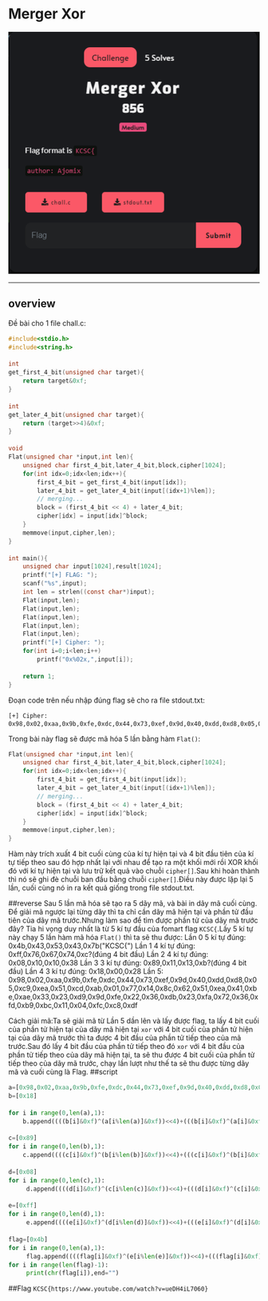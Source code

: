 # Merger Xor

![challenge](./chall.png)

---
## overview
Đề bài cho 1 file chall.c:
```c
#include<stdio.h>
#include<string.h>

int 
get_first_4_bit(unsigned char target){
	return target&0xf;
}

int
get_later_4_bit(unsigned char target){
	return (target>>4)&0xf;
}

void
Flat(unsigned char *input,int len){
	unsigned char first_4_bit,later_4_bit,block,cipher[1024];
	for(int idx=0;idx<len;idx++){
		first_4_bit = get_first_4_bit(input[idx]);
		later_4_bit = get_later_4_bit(input[(idx+1)%len]);
		// merging...
		block = (first_4_bit << 4) + later_4_bit;
		cipher[idx] = input[idx]^block;
	}
	memmove(input,cipher,len);
}

int main(){
	unsigned char input[1024],result[1024];
	printf("[+] FLAG: ");
	scanf("%s",input);
	int len = strlen((const char*)input);
	Flat(input,len);
	Flat(input,len);
	Flat(input,len);
	Flat(input,len);
	Flat(input,len);
	printf("[+] Cipher: ");
	for(int i=0;i<len;i++) 
		printf("0x%02x,",input[i]);
	
	return 1;
}
```
Đoạn code trên nếu nhập đúng flag sẽ cho ra file stdout.txt:
```
[+] Cipher: 0x98,0x02,0xaa,0x9b,0xfe,0xdc,0x44,0x73,0xef,0x9d,0x40,0xdd,0xd8,0x05,0xc9,0xea,0x51,0xcd,0xab,0x01,0x77,0x14,0x8c,0x62,0x51,0xea,0x41,0xbe,0xae,0x33,0x23,0xd9,0x9d,0xfe,0x22,0x36,0xdb,0x23,0xfa,0x72,0x36,0xfd,0xb9,0xbc,0x11,0x04,0xfc,0xc8,0xdf
```
Trong bài này flag sẽ được mã hóa 5 lần bằng hàm `Flat()`:
```c 
Flat(unsigned char *input,int len){
	unsigned char first_4_bit,later_4_bit,block,cipher[1024];
	for(int idx=0;idx<len;idx++){
		first_4_bit = get_first_4_bit(input[idx]);
		later_4_bit = get_later_4_bit(input[(idx+1)%len]);
		// merging...
		block = (first_4_bit << 4) + later_4_bit;
		cipher[idx] = input[idx]^block;
	}
	memmove(input,cipher,len);
}
```
Hàm này trích xuất 4 bit cuối cùng của kí tự hiện tại và 4 bit đầu tiên của kí tự tiếp theo sau đó hợp nhất lại với nhau để tạo ra một khối mới rồi XOR khối đó với kí tự hiện tại và lưu trữ kết quả vào chuỗi `cipher[]`.Sau khi hoàn thành thì nó sẽ ghi đè chuỗi ban đầu bằng chuỗi `cipher[]`.Điều này được lặp lại 5 lần, cuối cùng nó in ra kết quả giống trong file stdout.txt.

##reverse
Sau 5 lần mã hóa sẽ tạo ra 5 dãy mã, và bài in dãy mã cuối cùng. Để giải mã ngược lại từng dãy thì ta chỉ cần dãy mã hiện tại và phần tử đầu tiên của dãy mã trước.Nhưng làm sao để tìm được phần tử của dãy mã trước đây? Tia hi vọng duy nhất là từ 5 kí tự đầu của fomart flag `KCSC{`.Lấy 5 kí tự này chạy 5 lần hàm mã hóa `Flat()` thì ta sẽ thu được:
Lần 0 5 kí tự đúng: 0x4b,0x43,0x53,0x43,0x7b("KCSC{")
Lần 1 4 kí tự đúng: 0xff,0x76,0x67,0x74,0xc?(đúng 4 bit đầu)
Lần 2 4 kí tự đúng: 0x08,0x10,0x10,0x38
Lần 3 3 kí tự đúng: 0x89,0x11,0x13,0xb?(đúng 4 bit đầu)
Lần 4 3 kí tự đúng: 0x18,0x00,0x28
Lần 5: 0x98,0x02,0xaa,0x9b,0xfe,0xdc,0x44,0x73,0xef,0x9d,0x40,0xdd,0xd8,0x05,0xc9,0xea,0x51,0xcd,0xab,0x01,0x77,0x14,0x8c,0x62,0x51,0xea,0x41,0xbe,0xae,0x33,0x23,0xd9,0x9d,0xfe,0x22,0x36,0xdb,0x23,0xfa,0x72,0x36,0xfd,0xb9,0xbc,0x11,0x04,0xfc,0xc8,0xdf

Cách giải mã:Ta sẽ giải mã từ Lần 5 dần lên và lấy được flag, ta lấy 4 bit cuối của phần tử hiện tại của dãy mã hiện tại `xor` với 4 bit cuối của phần tử hiện tại của dãy mã trước thì ta được 4 bit đầu của phần tử tiếp theo của mã trước.Sau đó lấy 4 bit đầu của phần tử tiếp theo đó `xor` với 4 bit đầu của phần tử tiếp theo của dãy mã hiện tại, ta sẽ thu được 4 bit cuối của phần tử tiếp theo của dãy mã trước, chạy lần lượt như thế ta sẽ thu được từng dãy mã và cuối cùng là Flag.
##script
```python
a=[0x98,0x02,0xaa,0x9b,0xfe,0xdc,0x44,0x73,0xef,0x9d,0x40,0xdd,0xd8,0x05,0xc9,0xea,0x51,0xcd,0xab,0x01,0x77,0x14,0x8c,0x62,0x51,0xea,0x41,0xbe,0xae,0x33,0x23,0xd9,0x9d,0xfe,0x22,0x36,0xdb,0x23,0xfa,0x72,0x36,0xfd,0xb9,0xbc,0x11,0x04,0xfc,0xc8,0xdf]
b=[0x18]

for i in range(0,len(a),1):
    b.append((((b[i]&0xf)^(a[i%len(a)]&0xf))<<4)+(((b[i]&0xf)^(a[i]&0xf))^(a[(i+1)%len(a)]>>4)))

c=[0x89]
for i in range(0,len(b),1):
    c.append((((c[i]&0xf)^(b[i%len(b)]&0xf))<<4)+(((c[i]&0xf)^(b[i]&0xf))^(b[(i+1)%len(b)]>>4)))

d=[0x08]
for i in range(0,len(c),1):
     d.append((((d[i]&0xf)^(c[i%len(c)]&0xf))<<4)+(((d[i]&0xf)^(c[i]&0xf))^(c[(i+1)%len(c)]>>4)))

e=[0xff]
for i in range(0,len(d),1):
     e.append((((e[i]&0xf)^(d[i%len(d)]&0xf))<<4)+(((e[i]&0xf)^(d[i]&0xf))^(d[(i+1)%len(d)]>>4)))
 
flag=[0x4b]
for i in range(0,len(a),1):
     flag.append((((flag[i]&0xf)^(e[i%len(e)]&0xf))<<4)+(((flag[i]&0xf)^(e[i]&0xf))^(e[(i+1)%len(e)]>>4)))
for i in range(len(flag)-1):
     print(chr(flag[i]),end="")
```
##Flag
`KCSC{https://www.youtube.com/watch?v=ueDH4iL7060}`
